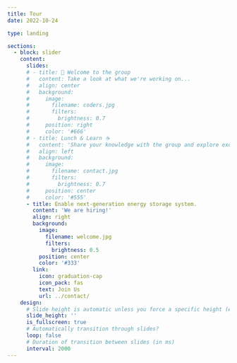 ```yaml
---
title: Tour
date: 2022-10-24

type: landing

sections:
  - block: slider
    content:
      slides:
      # - title: 👋 Welcome to the group
      #   content: Take a look at what we're working on...
      #   align: center
      #   background:
      #     image:
      #       filename: coders.jpg
      #       filters:
      #         brightness: 0.7
      #     position: right
      #     color: '#666'
      # - title: Lunch & Learn ☕️
      #   content: 'Share your knowledge with the group and explore exciting new topics together!'
      #   align: left
      #   background:
      #     image:
      #       filename: contact.jpg
      #       filters:
      #         brightness: 0.7
      #     position: center
      #     color: '#555'
      - title: Enable next-generation energy storage system.
        content: 'We are hiring!'
        align: right
        background:
          image:
            filename: welcome.jpg
            filters:
              brightness: 0.5
          position: center
          color: '#333'
        link:
          icon: graduation-cap
          icon_pack: fas
          text: Join Us
          url: ../contact/
    design:
      # Slide height is automatic unless you force a specific height (e.g. '400px')
      slide_height: ''
      is_fullscreen: true
      # Automatically transition through slides?
      loop: false
      # Duration of transition between slides (in ms)
      interval: 2000
---
```

